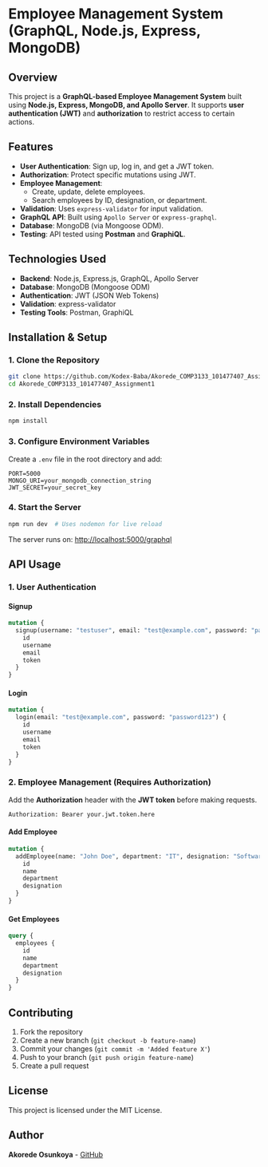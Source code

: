 # Employee Management System (GraphQL, Node.js, Express, MongoDB)

## Overview

This project is a **GraphQL-based Employee Management System** built using **Node.js, Express, MongoDB, and Apollo Server**. It supports **user authentication (JWT)** and **authorization** to restrict access to certain actions.

## Features

- **User Authentication**: Sign up, log in, and get a JWT token.
- **Authorization**: Protect specific mutations using JWT.
- **Employee Management**:
    - Create, update, delete employees.
    - Search employees by ID, designation, or department.
- **Validation**: Uses `express-validator` for input validation.
- **GraphQL API**: Built using `Apollo Server` or `express-graphql`.
- **Database**: MongoDB (via Mongoose ODM).
- **Testing**: API tested using **Postman** and **GraphiQL**.

## Technologies Used

- **Backend**: Node.js, Express.js, GraphQL, Apollo Server
- **Database**: MongoDB (Mongoose ODM)
- **Authentication**: JWT (JSON Web Tokens)
- **Validation**: express-validator
- **Testing Tools**: Postman, GraphiQL

## Installation & Setup

### 1. Clone the Repository

```sh
git clone https://github.com/Kodex-Baba/Akorede_COMP3133_101477407_Assignment1.git
cd Akorede_COMP3133_101477407_Assignment1
```

### 2. Install Dependencies

```sh
npm install
```

### 3. Configure Environment Variables

Create a `.env` file in the root directory and add:

```env
PORT=5000
MONGO_URI=your_mongodb_connection_string
JWT_SECRET=your_secret_key
```

### 4. Start the Server

```sh
npm run dev  # Uses nodemon for live reload
```

The server runs on: [http://localhost:5000/graphql](http://localhost:5000/graphql)

## API Usage

### 1. **User Authentication**

#### **Signup**

```graphql
mutation {
  signup(username: "testuser", email: "test@example.com", password: "password123") {
    id
    username
    email
    token
  }
}
```

#### **Login**

```graphql
mutation {
  login(email: "test@example.com", password: "password123") {
    id
    username
    email
    token
  }
}
```

### 2. **Employee Management (Requires Authorization)**

Add the **Authorization** header with the **JWT token** before making requests.

```
Authorization: Bearer your.jwt.token.here
```

#### **Add Employee**

```graphql
mutation {
  addEmployee(name: "John Doe", department: "IT", designation: "Software Engineer") {
    id
    name
    department
    designation
  }
}
```

#### **Get Employees**

```graphql
query {
  employees {
    id
    name
    department
    designation
  }
}
```

## Contributing

1. Fork the repository
2. Create a new branch (`git checkout -b feature-name`)
3. Commit your changes (`git commit -m 'Added feature X'`)
4. Push to your branch (`git push origin feature-name`)
5. Create a pull request

## License

This project is licensed under the MIT License.

## Author

**Akorede Osunkoya** - [GitHub](https://github.com/Kodex-Baba)


